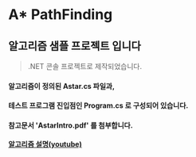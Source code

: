 # A* PathFinding
## 알고리즘 샘플 프로젝트 입니다
> .NET 콘솔 프로젝트로 제작되었습니다.
#### 알고리즘이 정의된 Astar.cs 파일과,
#### 테스트 프로그램 진입점인 Program.cs 로 구성되어 있습니다.
#### 참고문서 'AstarIntro.pdf' 를 첨부합니다.

[**알고리즘 설명(youtube)**](https://youtu.be/OCOl6LSrbUk)
